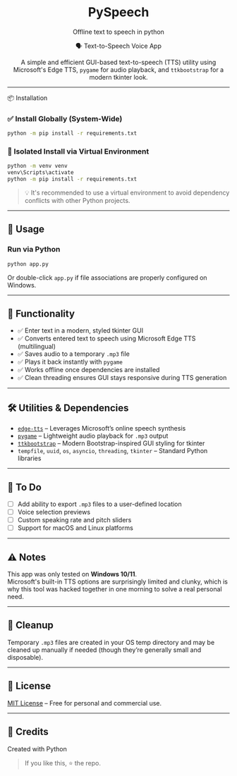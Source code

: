 <div align="center">
  <h1>PySpeech</h1>
  <p>Offline text to speech in python</p>

🗣️ Text-to-Speech Voice App

A simple and efficient GUI-based text-to-speech (TTS) utility using Microsoft's Edge TTS, `pygame` for audio playback, and `ttkbootstrap` for a modern tkinter look.

---
</div>
 📦 Installation

### ✅ Install Globally (System-Wide)
```bash
python -m pip install -r requirements.txt
```

### 🧪 Isolated Install via Virtual Environment
```bash
python -m venv venv
venv\Scripts\activate
python -m pip install -r requirements.txt
```

> 💡 It's recommended to use a virtual environment to avoid dependency conflicts with other Python projects.

---

## 🚀 Usage

### Run via Python
```bash
python app.py
```

Or double-click `app.py` if file associations are properly configured on Windows.

---

## 🎯 Functionality

- ✅ Enter text in a modern, styled tkinter GUI
- ✅ Converts entered text to speech using Microsoft Edge TTS (multilingual)
- ✅ Saves audio to a temporary `.mp3` file
- ✅ Plays it back instantly with `pygame`
- ✅ Works offline once dependencies are installed
- ✅ Clean threading ensures GUI stays responsive during TTS generation

---

## 🛠️ Utilities & Dependencies

- [`edge-tts`](https://pypi.org/project/edge-tts/) – Leverages Microsoft’s online speech synthesis
- [`pygame`](https://pypi.org/project/pygame/) – Lightweight audio playback for `.mp3` output
- [`ttkbootstrap`](https://pypi.org/project/ttkbootstrap/) – Modern Bootstrap-inspired GUI styling for tkinter
- `tempfile`, `uuid`, `os`, `asyncio`, `threading`, `tkinter` – Standard Python libraries

---

## 🔧 To Do

- [ ] Add ability to export `.mp3` files to a user-defined location
- [ ] Voice selection previews
- [ ] Custom speaking rate and pitch sliders
- [ ] Support for macOS and Linux platforms

---

## ⚠️ Notes

This app was only tested on **Windows 10/11**.  
Microsoft's built-in TTS options are surprisingly limited and clunky, which is why this tool was hacked together in one morning to solve a real personal need.

---

## 🧼 Cleanup

Temporary `.mp3` files are created in your OS temp directory and may be cleaned up manually if needed (though they’re generally small and disposable).

---

## 📄 License

[MIT License](LICENSE) – Free for personal and commercial use.


---

## 🙌 Credits

Created with Python

> If you like this, ⭐️ the repo.
